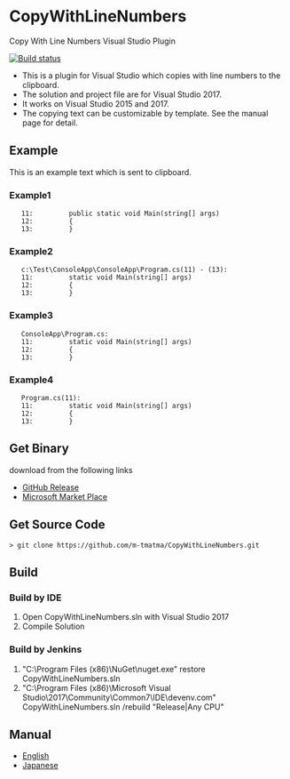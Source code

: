 # CopyWithLineNumbers
Copy With Line Numbers Visual Studio Plugin

[![Build status](https://ci.appveyor.com/api/projects/status/t4cfsw9dli9rr5fr/branch/master?svg=true)](https://ci.appveyor.com/project/MasaruTsuchiyama/copywithlinenumbers/branch/master)

* This is a plugin for Visual Studio which copies with line numbers to the clipboard.
* The solution and project file are for Visual Studio 2017.
* It works on Visual Studio 2015 and 2017.
* The copying text can be customizable by template. See the manual page for detail.

## Example

This is an example text which is sent to clipboard.

### Example1

	   11:         public static void Main(string[] args)
	   12:         {
	   13:         }

### Example2

	   c:\Test\ConsoleApp\ConsoleApp\Program.cs(11) - (13):
	   11:         static void Main(string[] args)
	   12:         {
	   13:         }

### Example3

	   ConsoleApp\Program.cs:
	   11:         static void Main(string[] args)
	   12:         {
	   13:         }

### Example4

	   Program.cs(11):
	   11:         static void Main(string[] args)
	   12:         {
	   13:         }


## Get Binary

download from the following links

* [GitHub Release](https://github.com/m-tmatma/CopyWithLineNumbers/releases)
* [Microsoft Market Place](https://marketplace.visualstudio.com/search?term=publisher%3A%22tmatma%22&target=VS&category=All%20categories&vsVersion=&sortBy=Relevance)

## Get Source Code

	> git clone https://github.com/m-tmatma/CopyWithLineNumbers.git

## Build

### Build by IDE

1. Open CopyWithLineNumbers.sln with Visual Studio 2017
1. Compile Solution

### Build by Jenkins

1. "C:\Program Files (x86)\NuGet\nuget.exe" restore CopyWithLineNumbers.sln
1. "C:\Program Files (x86)\Microsoft Visual Studio\2017\Community\Common7\IDE\devenv.com" CopyWithLineNumbers.sln /rebuild "Release|Any CPU"

## Manual

* [English](https://m-tmatma.github.io/VC/CopyWithLineNumbersManualEN.html)
* [Japanese](https://m-tmatma.github.io/VC/CopyWithLineNumbersManualJP.html)



